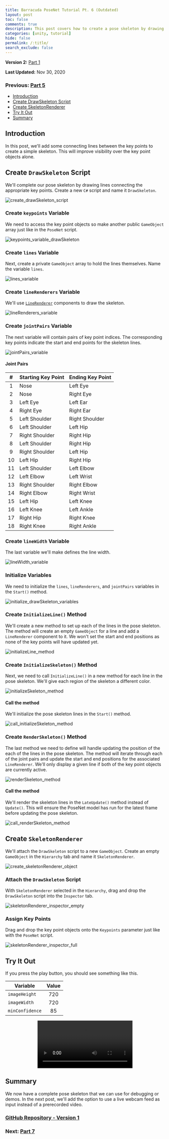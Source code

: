 ```yaml
---
title: Barracuda PoseNet Tutorial Pt. 6 (Outdated)
layout: post
toc: false
comments: true
description: This post covers how to create a pose skeleton by drawing lines between key points.
categories: [unity, tutorial]
hide: false
permalink: /:title/
search_exclude: false
---
```


**Version 2:** [Part 1](https://christianjmills.com/Barracuda-PoseNet-Tutorial-V2-1/) 

**Last Updated:** Nov 30, 2020

### Previous: [Part 5](https://christianjmills.com/Barracuda-PoseNet-Tutorial-5/)

* [Introduction](#introduction)
* [Create DrawSkeleton Script](#create-drawskeleton-script)
* [Create SkeletonRenderer](#create-skeletonrenderer)
* [Try It Out](#try-it-out)
* [Summary](#summary)

## Introduction

In this post, we'll add some connecting lines between the key points to create a simple skeleton. This will improve visibility over the key point objects alone.

## Create `DrawSkeleton` Script

We'll complete our pose skeleton by drawing lines connecting the appropriate key points. Create a new `C#` script and name it `DrawSkeleton`.

![create_drawSkeleton_script](../images/barracuda-posenet-tutorial/part-6/create_drawSkeleton_script.PNG)

### Create `keypoints` Variable

We need to access the key point objects so make another public `GameObject` array just like in the `PoseNet` script.

![keypoints_variable_drawSkeleton](../images/barracuda-posenet-tutorial/part-6/keypoints_variable_drawSkeleton.png)



### Create `lines` Variable

Next, create a private `GameObject` array to hold the lines themselves. Name the variable `lines`.

![lines_variable](../images/barracuda-posenet-tutorial/part-6/lines_variable.png)



### Create `lineRenderers` Variable

We'll use [`LineRenderer`](https://docs.unity3d.com/Manual/class-LineRenderer.html) components to draw the skeleton.

![lineRenderers_variable](../images/barracuda-posenet-tutorial/part-6/lineRenderers_variable.png)



### Create `jointPairs` Variable

The next variable will contain pairs of key point indices. The corresponding key points indicate the start and end points for the skeleton lines.

![jointPairs_variable](../images/barracuda-posenet-tutorial/part-6/jointPairs_variable.png)

#### Joint Pairs

|  #   | Starting Key Point | Ending Key Point |
| :--: | ------------------ | ---------------- |
|  1   | Nose               | Left Eye         |
|  2   | Nose               | Right Eye        |
|  3   | Left Eye           | Left Ear         |
|  4   | Right Eye          | Right Ear        |
|  5   | Left Shoulder      | Right Shoulder   |
|  6   | Left Shoulder      | Left Hip         |
|  7   | Right Shoulder     | Right Hip        |
|  8   | Left Shoulder      | Right Hip        |
|  9   | Right Shoulder     | Left Hip         |
|  10  | Left Hip           | Right Hip        |
|  11  | Left Shoulder      | Left Elbow       |
|  12  | Left Elbow         | Left Wrist       |
|  13  | Right Shoulder     | Right Elbow      |
|  14  | Right Elbow        | Right Wrist      |
|  15  | Left Hip           | Left Knee        |
|  16  | Left Knee          | Left Ankle       |
|  17  | Right Hip          | Right Knee       |
|  18  | Right Knee         | Right Ankle      |



### Create `lineWidth` Variable

The last variable we'll make defines the line width.

![lineWidth_variable](../images/barracuda-posenet-tutorial/part-6/lineWidth_variable.png)



### Initialize Variables

We need to initialize the `lines`, `lineRenderers`, and `jointPairs` variables in the `Start()` method.

![initialize_drawSkeleton_variables](../images/barracuda-posenet-tutorial/part-6/initialize_drawSkeleton_variables.png)



### Create `InitializeLine()` Method

We'll create a new method to set up each of the lines in the pose skeleton. The method will create an empty `GameObject` for a line and add a `LineRenderer` component to it. We won't set the start and end positions as none of the key points will have updated yet.

![initializeLine_method](../images/barracuda-posenet-tutorial/part-6/initializeLine_method.png)



### Create `InitializeSkeleton()` Method

Next, we need to call `InitializeLine()` in a new method for each line in the pose skeleton. We'll give each region of the skeleton a different color.

![initializeSkeleton_method](../images/barracuda-posenet-tutorial/part-6/initializeSkeleton_method.png)

#### Call the method

We'll initialize the pose skeleton lines in the `Start()` method.

![call_initializeSkeleton_method](../images/barracuda-posenet-tutorial/part-6/call_initializeSkeleton_method.png)



### Create `RenderSkeleton()` Method

The last method we need to define will handle updating the position of the each of the lines in the pose skeleton. The method will iterate through each of the joint pairs and update the start and end positions for the associated `LineRenderer`. We'll only display a given line if both of the key point objects are currently active. 

![renderSkeleton_method](../images/barracuda-posenet-tutorial/part-6/renderSkeleton_method.png)

#### Call the method

We'll render the skeleton lines in the `LateUpdate()` method instead of `Update()`. This will ensure the PoseNet model has run for the latest frame before updating the pose skeleton.

![call_renderSkeleton_method](../images/barracuda-posenet-tutorial/part-6/call_renderSkeleton_method_2.png)



## Create `SkeletonRenderer`

We'll attach the `DrawSkeleton` script to a new `GameObject`. Create an empty `GameObject` in the `Hierarchy` tab and name it `SkeletonRenderer`.

![create_skeletonRenderer_object](../images/barracuda-posenet-tutorial/part-6/create_skeletonRenderer_object.PNG)



### Attach the `DrawSkeleton` Script

With `SkeletonRenderer` selected in the `Hierarchy`, drag and drop the `DrawSkeleton` script into the `Inspector` tab.

![skeletonRenderer_inspector_empty](../images/barracuda-posenet-tutorial/part-6/skeletonRenderer_inspector_empty.PNG)

### Assign Key Points

Drag and drop the key point objects onto the `Keypoints` parameter just like with the `PoseNet` script.

![skeletonRenderer_inspector_full](../images/barracuda-posenet-tutorial/part-6/skeletonRenderer_inspector_full.PNG)

## Try It Out

If you press the play button, you should see something like this.

| Variable        | Value |
| --------------- | :---: |
| `imageHeight`   |  720  |
| `imageWidth`    |  720  |
| `minConfidence` |  85   |


<center>
	<video style="width:auto;max-width:100%;height:auto;" controls loop>
		<source src="../videos/barracuda-posenet-tutorial/part-6/pose_skeleton_480p_90c.mp4" type="video/mp4">
	</video>
</center>



## Summary

We now have a complete pose skeleton that we can use for debugging or demos. In the next post, we'll add the option to use a live webcam feed as input instead of a prerecorded video.

### [GitHub Repository - Version 1](https://github.com/cj-mills/Barracuda-PoseNet-Tutorial/tree/Version-1)

### Next: [Part  7](https://christianjmills.com/Barracuda-PoseNet-Tutorial-7/)

